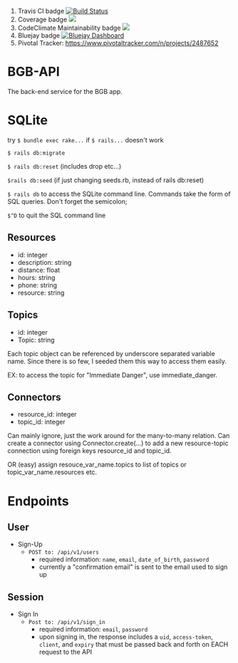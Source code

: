 1) Travis CI badge [![Build Status](https://travis-ci.com/jkiyasu/BGB-API.svg?branch=main)](https://travis-ci.com/jkiyasu/BGB-API)
2) Coverage badge <a href="https://codeclimate.com/github/jkiyasu/BGB-API/test_coverage"><img src="https://api.codeclimate.com/v1/badges/8293d6d409c621772253/test_coverage" /></a>
3) CodeClimate Maintainability badge <a href="https://codeclimate.com/github/jkiyasu/BGB-API/maintainability"><img 
src="https://api.codeclimate.com/v1/badges/8293d6d409c621772253/maintainability" /></a>
4) Bluejay badge [![Bluejay Dashboard](https://img.shields.io/badge/Bluejay-Dashboard_4-blue.svg)](http://dashboard.bluejay.governify.io/dashboard/script/dashboardLoader.js?dashboardURL=https://reporter.bluejay.governify.io/api/v4/dashboards/tpa-CS169L-GH-jkiyasu_BGB-API/main)
5) Pivotal Tracker: https://www.pivotaltracker.com/n/projects/2487652

# BGB-API
The back-end service for the BGB app.

# SQLite
try `$ bundle exec rake...` if `$ rails...` doesn't work

`$ rails db:migrate`

`$ rails db:reset` 
(includes drop etc...)

`$rails db:seed`
(if just changing seeds.rb, instead of rails db:reset)

`$ rails db`
to access the SQLite command line. Commands take the form of SQL queries. Don't forget the semicolon;

`$^D`
to quit the SQL command line

## Resources
- id: integer 
- description: string
- distance: float
- hours: string
- phone: string
- resource: string
## Topics
- id: integer 
- Topic: string 

Each topic object can be referenced by underscore separated variable name. 
Since there is so few, I seeded them this way to access them easily.

EX: to access the topic for "Immediate Danger", use immediate_danger.

## Connectors
- resource_id: integer
- topic_id: integer

Can mainly ignore, just the work around for the many-to-many relation. 
Can create a connector using Connector.create(...) to add a new resource-topic connection using foreign keys resource_id and topic_id.

OR (easy) assign resouce_var_name.topics to list of topics or topic_var_name.resources etc.

# Endpoints

## User

- Sign-Up
  - `POST to: /api/v1/users`
    - required information: `name`, `email`, `date_of_birth`, `password`
    - currently a "confirmation email" is sent to the email used to sign up


## Session
- Sign In
  - `Post to: /api/v1/sign_in`
    - required information: `email`, `password`
    - upon signing in, the response includes a `uid`, `access-token`, `client`, and `expiry` that must be passed back and forth on EACH request to the API
    
